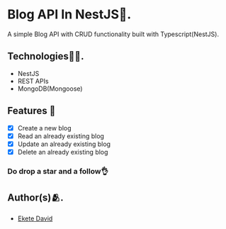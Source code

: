 # Blog API In NestJS📰.

A simple Blog API with CRUD functionality built with Typescript(NestJS).

## Technologies👨‍💻.


- NestJS
- REST APIs
- MongoDB(Mongoose)


## Features 🦸

- [x]  Create a new blog
- [x]  Read an already existing blog
- [x]  Update an already existing blog
- [x]  Delete an already existing blog

### Do drop a star and a follow👌


## Author(s)🫂.
- [Ekete David](https://twitter.com/David_Ekete)

